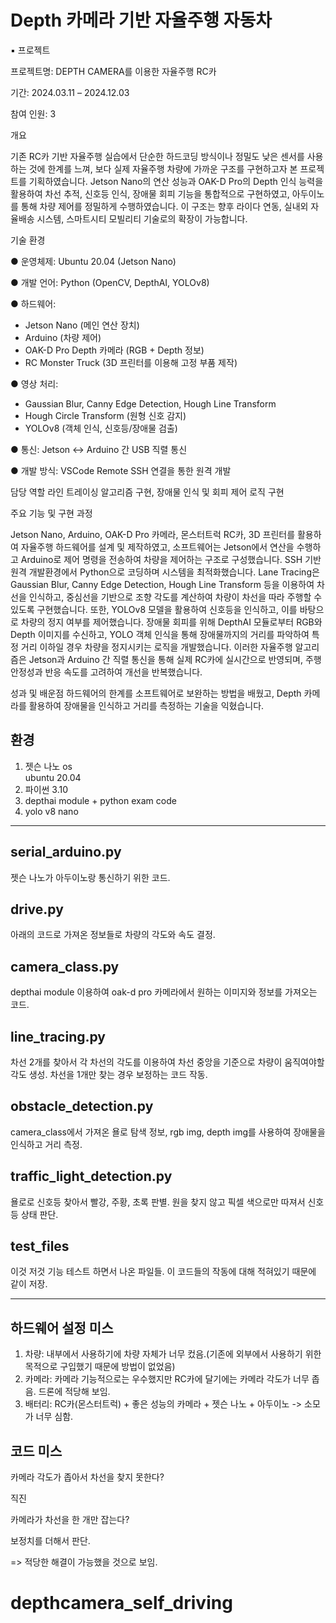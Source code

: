 Depth 카메라 기반 자율주행 자동차
==================================
▪ 프로젝트

프로젝트명: DEPTH CAMERA를 이용한 자율주행 RC카

기간: 2024.03.11 – 2024.12.03

참여 인원: 3


개요

기존 RC카 기반 자율주행 실습에서 단순한 하드코딩 방식이나 정밀도 낮은 센서를 사용하는 것에 한계를 느껴, 보다 실제 자율주행 차량에 가까운 구조를 구현하고자 본 프로젝트를 기획하였습니다. Jetson Nano의 연산 성능과 OAK-D Pro의 Depth 인식 능력을 활용하여 차선 추적, 신호등 인식, 장애물 회피 기능을 통합적으로 구현하였고, 아두이노를 통해 차량 제어를 정밀하게 수행하였습니다. 이 구조는 향후 라이다 연동, 실내외 자율배송 시스템, 스마트시티 모빌리티 기술로의 확장이 가능합니다.

기술 환경

● 운영체제: Ubuntu 20.04 (Jetson Nano)

● 개발 언어: Python (OpenCV, DepthAI, YOLOv8)

● 하드웨어: 
  - Jetson Nano (메인 연산 장치)
  - Arduino (차량 제어)
  - OAK-D Pro Depth 카메라 (RGB + Depth 정보)
  - RC Monster Truck (3D 프린터를 이용해 고정 부품 제작)

● 영상 처리:
  - Gaussian Blur, Canny Edge Detection, Hough Line Transform
  - Hough Circle Transform (원형 신호 감지)
  - YOLOv8 (객체 인식, 신호등/장애물 검출)

● 통신: Jetson ↔ Arduino 간 USB 직렬 통신

● 개발 방식: VSCode Remote SSH 연결을 통한 원격 개발

담당 역할
라인 트레이싱 알고리즘 구현, 장애물 인식 및 회피 제어 로직 구현

주요 기능 및 구현 과정

Jetson Nano, Arduino, OAK-D Pro 카메라, 몬스터트럭 RC카, 3D 프린터를 활용하여 자율주행 하드웨어를 설계 및 제작하였고, 소프트웨어는 Jetson에서 연산을 수행하고 Arduino로 제어 명령을 전송하여 차량을 제어하는 구조로 구성했습니다. SSH 기반 원격 개발환경에서 Python으로 코딩하며 시스템을 최적화했습니다.
Lane Tracing은 Gaussian Blur, Canny Edge Detection, Hough Line Transform 등을 이용하여 차선을 인식하고, 중심선을 기반으로 조향 각도를 계산하여 차량이 차선을 따라 주행할 수 있도록 구현했습니다.
또한, YOLOv8 모델을 활용하여 신호등을 인식하고, 이를 바탕으로 차량의 정지 여부를 제어했습니다. 장애물 회피를 위해 DepthAI 모듈로부터 RGB와 Depth 이미지를 수신하고, YOLO 객체 인식을 통해 장애물까지의 거리를 파악하여 특정 거리 이하일 경우 차량을 정지시키는 로직을 개발했습니다.
이러한 자율주행 알고리즘은 Jetson과 Arduino 간 직렬 통신을 통해 실제 RC카에 실시간으로 반영되며, 주행 안정성과 반응 속도를 고려하여 개선을 반복했습니다.

성과 및 배운점
하드웨어의 한계를 소프트웨어로 보완하는 방법을 배웠고, Depth 카메라를 활용하여 장애물을 인식하고 거리를 측정하는 기술을 익혔습니다.


환경
---------
1. 젯슨 나노 os   
   ubuntu 20.04
2. 파이썬 3.10
3. depthai module + python exam code
4. yolo v8 nano   

---------------------------------------

serial_arduino.py
-----------------
젯슨 나노가 아두이노랑 통신하기 위한 코드.

drive.py
----------
아래의 코드로 가져온 정보들로 차량의 각도와 속도 결정.

camera_class.py
---------------
depthai module 이용하여 oak-d pro 카메라에서 원하는 이미지와 정보를 가져오는 코드.

line_tracing.py
----------------
차선 2개를 찾아서 각 차선의 각도를 이용하여 차선 중앙을 기준으로 차량이 움직여야할 각도 생성.
차선을 1개만 찾는 경우 보정하는 코드 작동.

obstacle_detection.py
--------------------
camera_class에서 가져온 욜로 탐색 정보, rgb img, depth img를 사용하여 장애물을 인식하고 거리 측정.

traffic_light_detection.py
-------------------------
욜로로 신호등 찾아서 빨강, 주황, 초록 판별.
원을 찾지 않고 픽셀 색으로만 따져서 신호등 상태 판단.

test_files
---------------
이것 저것 기능 테스트 하면서 나온 파일들.
이 코드들의 작동에 대해 적혀있기 때문에 같이 저장.

---------------------------------------------------------------------

하드웨어 설정 미스
--------------------
1. 차량: 내부에서 사용하기에 차량 자체가 너무 컸음.(기존에 외부에서 사용하기 위한 목적으로 구입했기 때문에 방법이 없었음)
2. 카메라: 카메라 기능적으로는 우수했지만 RC카에 달기에는 카메라 각도가 너무 좁음. 드론에 적당해 보임.
3. 배터리: RC카(몬스터트럭) + 좋은 성능의 카메라 + 젯슨 나노 + 아두이노 -> 소모가 너무 심함.

코드 미스
--------------
카메라 각도가 좁아서 차선을 찾지 못한다? 

직진

카메라가 차선을 한 개만 잡는다?

보정치를 더해서 판단.

=> 적당한 해결이 가능했을 것으로 보임.

# depthcamera_self_driving
